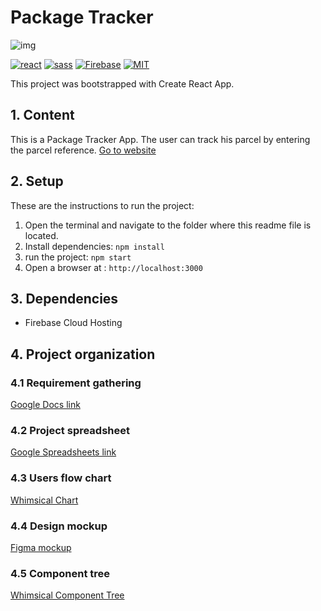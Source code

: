 # Package Tracker

![img](https://cdn.dribbble.com/users/427368/screenshots/11475057/dribbble.jpg?compress=1&resize=800x600)

[![react](https://img.shields.io/badge/React-20232A?style=for-the-badge&logo=react&logoColor=61DAFB)](https://reactjs.org/)
[![sass](https://img.shields.io/badge/Sass-CC6699?style=for-the-badge&logo=sass&logoColor=white)](https://sass-lang.com/)
[![Firebase](https://img.shields.io/badge/firebase-%23039BE5.svg?style=for-the-badge&logo=firebase)](https://firebase.google.com/)
[![MIT](https://camo.githubusercontent.com/3dbcfa4997505c80ef928681b291d33ecfac2dabf563eb742bb3e269a5af909c/68747470733a2f2f696d672e736869656c64732e696f2f6769746875622f6c6963656e73652f496c65726961796f2f6d61726b646f776e2d6261646765733f7374796c653d666f722d7468652d6261646765)](https://professionalprograms.mit.edu/?utm_source=google&utm_medium=cpc&utm_campaign=MIT_BRAND_PROTECTION&utm_medium=ppc&utm_term=massachusetts%20institute%20of%20technology%20mit&utm_campaign=MIT_BRAND_PROTECTION&utm_source=adwords&hsa_mt=e&hsa_src=g&hsa_tgt=kwd-325879874370&hsa_acc=2660252290&hsa_ad=406000382319&hsa_cam=8546883354&hsa_kw=massachusetts%20institute%20of%20technology%20mit&hsa_net=adwords&hsa_ver=3&hsa_grp=85551586934&gclid=CjwKCAjwr56IBhAvEiwA1fuqGvMJK9N0hVJ40ns4Qil_4byBgG-0AKpD5gEImBRlcJ1cmbHUsDzoohoCMK4QAvD_BwE)

This project was bootstrapped with Create React App.

## 1. Content

This is a Package Tracker App.
The user can track his parcel by entering the parcel reference.
[Go to website](https://npa-package-tracker.web.app/)

## 2. Setup

These are the instructions to run the project:

1. Open the terminal and navigate to the folder where this readme file is located.
2. Install dependencies:
   `npm install`
3. run the project:
   `npm start`
4. Open a browser at : `http://localhost:3000`

## 3. Dependencies

- Firebase Cloud Hosting

## 4. Project organization

### 4.1 Requirement gathering

[Google Docs link](https://docs.google.com/document/d/1KzdNpc-QmYpAaorGrKLyCu4SP8rG3a_1gC_2Pp4nv7k)

### 4.2 Project spreadsheet

[Google Spreadsheets link](https://docs.google.com/spreadsheets/d/15jeAHLBmlSMJ1T_xEJDPYKflClfipANRvOm6zzqMKFY)

### 4.3 Users flow chart

[Whimsical Chart](https://whimsical.com/users-flow-45Q5Y4QTaLWh1zN17SWErV)

### 4.4 Design mockup

[Figma mockup](https://www.figma.com/file/MC8qakYdnwxZdSdFdqvLxx/NPA_Parcel-tracker?node-id=0%3A1)

### 4.5 Component tree

[Whimsical Component Tree](https://whimsical.com/component-tree-9D6EMgPXUgkA9PNypQmdLo)
